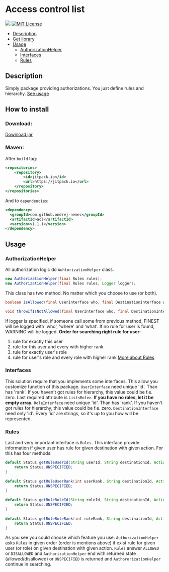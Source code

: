 # Access control list

[![](https://jitpack.io/v/ondrej-nemec/acl.svg)](https://jitpack.io/#ondrej-nemec/acl)
[![MIT License](http://img.shields.io/badge/license-MIT-green.svg) ](https://github.com/ondrej-nemec/acl/blob/master/LICENSE)

* [Description](#description)
* [Get library](#how-to-install)
* [Usage](#usage)
	 * [AuthorizationHelper](#authorizationhelper)
	 * [Interfaces](#interfaces)
	 * [Rules](#rules)

## Description
Simply package providing authorizations. You just define rules and hierarchy. [See usage](#usage)
## How to install
### Download:

<a href="https://ondrej-nemec.github.io/download/acl-1.1.1.jar" target=_blank>Download jar</a>
### Maven:

After `build` tag:
```xml
<repositories>
	<repository>
	    <id>jitpack.io</id>
	    <url>https://jitpack.io</url>
	</repository>
</repositories>
```
And to `dependencies`:
```xml
<dependency>
  <groupId>com.github.ondrej-nemec</groupId>
  <artifactId>acl</artifactId>
  <version>v1.1.1</version>
</dependency>
```

## Usage
### AuthorizationHelper
All authorization logic do `AuhtorizationHelper` class.
```java
new AuthorizationHelper(final Rules rules);
new AuthorizationHelper(final Rules rules, Logger logger);
```
This class has two method. No matter which you choose to use (or both).
```java
boolean isAllowed(final UserInterface who, final DestinationInterface where, final Action what);

void throwIfIsNotAllowed(final UserInterface who, final DestinationInterface where, final Action what) throws AccessDeniedException;
```
If logger is specified, if someone call some from previous method, FINEST will be logged with 'who', 'where' and 'what'. If no rule for user is found, WARNING will be logged.
**Order for searching right rule for user:**
1. rule for exactly this user
2. rule for this user and every with higher rank
3. rule for exactly user's role
4. rule for user's role and every role with higher rank
[More about Rules](#rules)

### Interfaces
This solution require that you implements some interfaces. This allow you customize function of this package.
`UserInterface` need unique 'id'. Than has 'rank'. If you haven't got rules for hierarchy, this value could be f.e. zero. Last required attribute is `List<Role>`. **If you have no roles, let it be empty array.**
`RoleInterface` need unique 'id'. Than has 'rank'. If you haven't got rules for hierarchy, this value could be f.e. zero.
`DestinationInterface` need only 'id'.
Every 'id' are strings, so it's up to you how will be represented.

### Rules
Last and very important interface is `Rules`. This interface provide information if given user has rule for given destination with given action. For this has four methods:
```java
default Status getRuleUserId(String userId, String destinationId, Action action) {
	return Status.UNSPECIFIED;
}
	
default Status getRuleUserRank(int userRank, String destinationId, Action action) {
	return Status.UNSPECIFIED;
}
	
default Status getRuleRoleId(String roleId, String destinationId, Action action) {
	return Status.UNSPECIFIED;
}
	
default Status getRuleRoleRank(int roleRank, String destinationId, Action action) {
	return Status.UNSPECIFIED;
}
```
As you see you could choose which feature you use. `AuthorizationHelper` asks `Rules` in given order (order is mentions above) if exist rule for given user (or role) on given destination with given action. `Rules` answer `ALLOWED` or `DISALLOWED` and `AuthorizationHelper` end with returned state (allowed/disallowed) or `UNSPECIFIED` is returned and `AuthororizationHelper` continue in searching.